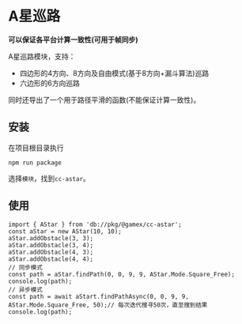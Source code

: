 # A星巡路

**可以保证各平台计算一致性(可用于帧同步)**

A星巡路模块，支持：

- 四边形的4方向、8方向及自由模式(基于8方向+漏斗算法)巡路
- 六边形的6方向巡路

同时还导出了一个用于路径平滑的函数(不能保证计算一致性)。

## 安装

在项目根目录执行
```Shell
npm run package
```

选择```模块```，找到```cc-astar```。

## 使用

```TS
import { AStar } from 'db://pkg/@gamex/cc-astar';
const aStar = new AStar(10, 10);
aStar.addObstacle(3, 3);
aStar.addObstacle(3, 4);
aStar.addObstacle(4, 3);
aStar.addObstacle(4, 4);
// 同步模式
const path = aStar.findPath(0, 0, 9, 9, AStar.Mode.Square_Free);
console.log(path);
// 异步模式
const path = await aStart.findPathAsync(0, 0, 9, 9, AStar.Mode.Square_Free, 50);// 每次迭代搜寻50次，直至搜到结果
console.log(path);
```

